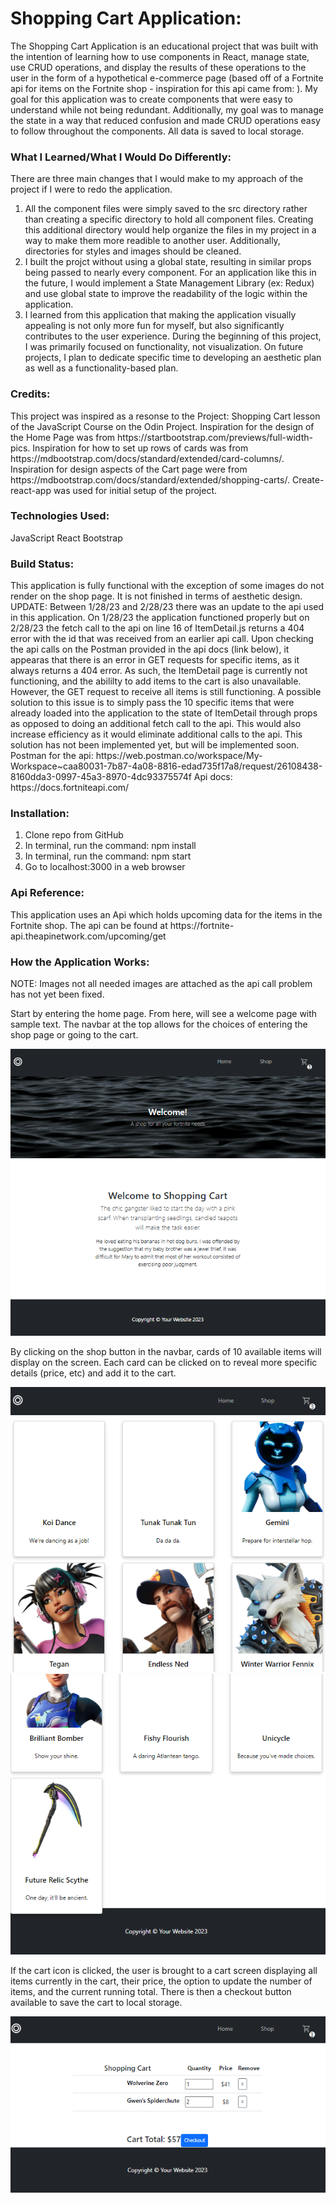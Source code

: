 <h1>Shopping Cart Application:</h1>
The Shopping Cart Application is an educational project that was built with the intention of learning how to use components in React, manage state, use CRUD operations, and display the results of these operations to the user in the form of a hypothetical e-commerce page (based off of a Fortnite api for items on the Fortnite shop - inspiration for this api came from: ). My goal for this application was to create components that were easy to understand while not being redundant. Additionally, my goal was to manage the state in a way that reduced confusion and made CRUD operations easy to follow throughout the components. All data is saved to local storage.

<h3> What I Learned/What I Would Do Differently:</h3>
There are three main changes that I would make to my approach of the project if I were to redo the application.

1. All the component files were simply saved to the src directory rather than creating a specific directory to hold all component files. Creating this additional directory would help organize the files in my project in a way to make them more readible to another user. Additionally, directories for styles and images should be cleaned.
2. I built the projct without using a global state, resulting in similar props being passed to nearly every component. For an application like this in the future, I would implement a State Management Library (ex: Redux) and use global state to improve the readability of the logic within the application.
3. I learned from this application that making the application visually appealing is not only more fun for myself, but also significantly contributes to the user experience. During the beginning of this project, I was primarily focused on functionality, not visualization. On future projects, I plan to dedicate specific time to developing an aesthetic plan as well as a functionality-based plan.

<h3>Credits:</h3>
This project was inspired as a resonse to the Project: Shopping Cart lesson of the JavaScript Course on the Odin Project. Inspiration for the design of the Home Page was from  https://startbootstrap.com/previews/full-width-pics. Inspiration for how to set up rows of cards was from https://mdbootstrap.com/docs/standard/extended/card-columns/. Inspiration for design aspects of the Cart page were from https://mdbootstrap.com/docs/standard/extended/shopping-carts/.
Create-react-app was used for initial setup of the project.

<h3>Technologies Used:</h3>
JavaScript
React
Bootstrap

<h3>Build Status:</h3>
This application is fully functional with the exception of some images do not render on the shop page. It is not finished in terms of aesthetic design.
UPDATE: Between 1/28/23 and 2/28/23 there was an update to the api used in this application. On 1/28/23 the application functioned properly but on 2/28/23 the fetch call to the api on line 16 of ItemDetail.js returns a 404 error with the id that was received from an earlier api call. Upon checking the api calls on the Postman provided in the api docs (link below), it appearas that there is an error in GET requests for specific items, as it always returns a 404 error. As such, the ItemDetail page is currently not functioning, and the abililty to add items to the cart is also unavailable.
However, the GET request to receive all items is still functioning. A possible solution to this issue is to simply pass the 10 specific items that were already loaded into the application to the state of ItemDetail through props as opposed to doing an additional fetch call to the api. This would also increase efficiency as it would eliminate additional calls to the api. This solution has not been implemented yet, but will be implemented soon.
Postman for the api: https://web.postman.co/workspace/My-Workspace~caa80031-7b87-4a08-8816-edad735f17a8/request/26108438-8160dda3-0997-45a3-8970-4dc93375574f
Api docs: https://docs.fortniteapi.com/

<h3>Installation:</h3>

1. Clone repo from GitHub
2. In terminal, run the command: npm install
3. In terminal, run the command: npm start
4. Go to localhost:3000 in a web browser

<h3>Api Reference:</h3>
This application uses an Api which holds upcoming data for the items in the Fortnite shop. The api can be found at https://fortnite-api.theapinetwork.com/upcoming/get

<h3>How the Application Works:</h3>
NOTE: Images not all needed images are attached as the api call problem has not yet been fixed.

Start by entering the home page. From here, will see a welcome page with sample text. The navbar at the top allows for the choices of entering the shop page or going to the cart.

<img src="./src/images/home.png" alt="Welcome page image">

By clicking on the shop button in the navbar, cards of 10 available items will display on the screen. Each card can be clicked on to reveal more specific details (price, etc) and add it to the cart.

<img src="./src/images/shop1.png" alt="Shop page image top half">

<img src="./src/images/shop2.png" alt="Shop page image bottom half">

If the cart icon is clicked, the user is brought to a cart screen displaying all items currently in the cart, their price, the option to update the number of items, and the current running total. There is then a checkout button available to save the cart to local storage.

<img src="./src/images/cart.png" alt="cart page image">
